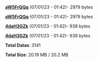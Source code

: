 [**aW5FrQQq**](/data/aW5FrQQq.txt) (07/01/23 - 01:42)- 2979 bytes

[**aW5FrQQq**](/data/aW5FrQQq.txt) (07/01/23 - 01:42)- 2979 bytes

[**4daH3GZk**](/data/4daH3GZk.txt) (07/01/23 - 01:42)- 938 bytes

[**4daH3GZk**](/data/4daH3GZk.txt) (07/01/23 - 01:42)- 938 bytes

**Total Datas**: 3141

**Total Size**: 20.19 MB / 20.2 MB